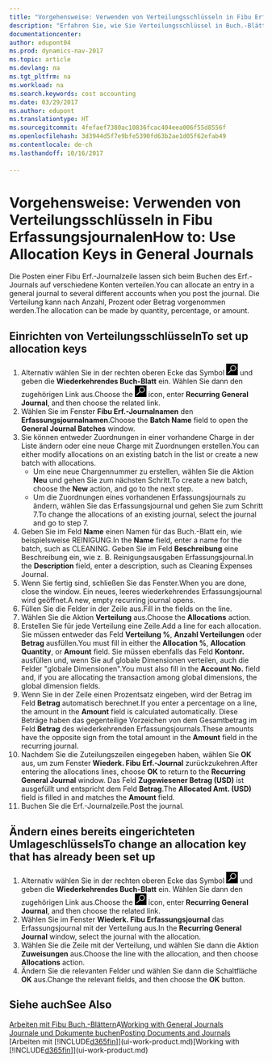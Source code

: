```yaml
---
title: "Vorgehensweise: Verwenden von Verteilungsschlüsseln in Fibu Erfassungsjournalen "
description: "Erfahren Sie, wie Sie Verteilungsschlüssel in Buch.-Blättern verwenden können."
documentationcenter: 
author: edupont04
ms.prod: dynamics-nav-2017
ms.topic: article
ms.devlang: na
ms.tgt_pltfrm: na
ms.workload: na
ms.search.keywords: cost accounting
ms.date: 03/29/2017
ms.author: edupont
ms.translationtype: HT
ms.sourcegitcommit: 4fefaef7380ac10836fcac404eea006f55d8556f
ms.openlocfilehash: 3d3944d5f7e9bfe5390fd63b2ae1d05f62efab49
ms.contentlocale: de-ch
ms.lasthandoff: 10/16/2017

---
```

# <a name="how-to-use-allocation-keys-in-general-journals"></a><span data-ttu-id="dc5ea-103">Vorgehensweise: Verwenden von Verteilungsschlüsseln in Fibu Erfassungsjournalen</span><span class="sxs-lookup"><span data-stu-id="dc5ea-103">How to: Use Allocation Keys in General Journals</span></span>
<span data-ttu-id="dc5ea-104">Die Posten einer Fibu Erf.-Journalzeile lassen sich beim Buchen des Erf.-Journals auf verschiedene Konten verteilen.</span><span class="sxs-lookup"><span data-stu-id="dc5ea-104">You can allocate an entry in a general journal to several different accounts when you post the journal.</span></span> <span data-ttu-id="dc5ea-105">Die Verteilung kann nach Anzahl, Prozent oder Betrag vorgenommen werden.</span><span class="sxs-lookup"><span data-stu-id="dc5ea-105">The allocation can be made by quantity, percentage, or amount.</span></span>

## <a name="to-set-up-allocation-keys"></a><span data-ttu-id="dc5ea-106">Einrichten von Verteilungsschlüsseln</span><span class="sxs-lookup"><span data-stu-id="dc5ea-106">To set up allocation keys</span></span>
1. <span data-ttu-id="dc5ea-107">Alternativ wählen Sie in der rechten oberen Ecke das Symbol ![Nach Seite oder Bericht suchen](media/ui-search/search_small.png "Nach Seite oder Bericht suchen") und geben die **Wiederkehrendes Buch-Blatt** ein. Wählen Sie dann den zugehörigen Link aus.</span><span class="sxs-lookup"><span data-stu-id="dc5ea-107">Choose the ![Search for Page or Report](media/ui-search/search_small.png "Search for Page or Report icon") icon, enter **Recurring General Journal**, and then choose the related link.</span></span>
2. <span data-ttu-id="dc5ea-108">Wählen Sie im Fenster **Fibu Erf.-Journalnamen** den **Erfassungsjournalnamen**.</span><span class="sxs-lookup"><span data-stu-id="dc5ea-108">Choose the **Batch Name** field to open the **General Journal Batches** window.</span></span>
3. <span data-ttu-id="dc5ea-109">Sie können entweder Zuordnungen in einer vorhandene Charge in der Liste ändern oder eine neue Charge mit Zuordnungen erstellen.</span><span class="sxs-lookup"><span data-stu-id="dc5ea-109">You can either modify allocations on an existing batch in the list or create a new batch with allocations.</span></span>
   * <span data-ttu-id="dc5ea-110">Um eine neue Chargennummer zu erstellen, wählen Sie die Aktion **Neu** und gehen Sie zum nächsten Schritt.</span><span class="sxs-lookup"><span data-stu-id="dc5ea-110">To create a new batch, choose the **New** action, and go to the next step.</span></span>
   * <span data-ttu-id="dc5ea-111">Um die Zuordnungen eines vorhandenen Erfassungsjournals zu ändern, wählen Sie das Erfassungsjournal und gehen Sie zum Schritt 7.</span><span class="sxs-lookup"><span data-stu-id="dc5ea-111">To change the allocations of an existing journal, select the journal and go to step 7.</span></span>    
4. <span data-ttu-id="dc5ea-112">Geben Sie im Feld **Name** einen Namen für das Buch.-Blatt ein, wie beispielsweise REINIGUNG.</span><span class="sxs-lookup"><span data-stu-id="dc5ea-112">In the **Name** field, enter a name for the batch, such as CLEANING.</span></span> <span data-ttu-id="dc5ea-113">Geben Sie im Feld **Beschreibung** eine Beschreibung ein, wie z. B. Reinigungsausgaben Erfassungsjournal.</span><span class="sxs-lookup"><span data-stu-id="dc5ea-113">In the **Description** field, enter a description, such as Cleaning Expenses Journal.</span></span>
5. <span data-ttu-id="dc5ea-114">Wenn Sie fertig sind, schließen Sie das Fenster.</span><span class="sxs-lookup"><span data-stu-id="dc5ea-114">When you are done, close the window.</span></span> <span data-ttu-id="dc5ea-115">Ein neues, leeres wiederkehrendes Erfassungsjournal wird geöffnet.</span><span class="sxs-lookup"><span data-stu-id="dc5ea-115">A new, empty recurring journal opens.</span></span>
6. <span data-ttu-id="dc5ea-116">Füllen Sie die Felder in der Zeile aus.</span><span class="sxs-lookup"><span data-stu-id="dc5ea-116">Fill in the fields on the line.</span></span>
7. <span data-ttu-id="dc5ea-117">Wählen Sie die Aktion **Verteilung** aus.</span><span class="sxs-lookup"><span data-stu-id="dc5ea-117">Choose the **Allocations** action.</span></span>
8. <span data-ttu-id="dc5ea-118">Erstellen Sie für jede Verteilung eine Zeile.</span><span class="sxs-lookup"><span data-stu-id="dc5ea-118">Add a line for each allocation.</span></span> <span data-ttu-id="dc5ea-119">Sie müssen entweder das Feld **Verteilung %**, **Anzahl Verteilungen** oder **Betrag** ausfüllen.</span><span class="sxs-lookup"><span data-stu-id="dc5ea-119">You must fill in either the **Allocation %**, **Allocation Quantity**, or **Amount** field.</span></span> <span data-ttu-id="dc5ea-120">Sie müssen ebenfalls das Feld **Kontonr.** ausfüllen und, wenn Sie auf globale Dimensionen verteilen, auch die Felder "globale Dimensionen".</span><span class="sxs-lookup"><span data-stu-id="dc5ea-120">You must also fill in the **Account No.** field and, if you are allocating the transaction among global dimensions, the global dimension fields.</span></span>
9. <span data-ttu-id="dc5ea-121">Wenn Sie in der Zeile einen Prozentsatz eingeben, wird der Betrag im Feld **Betrag** automatisch berechnet.</span><span class="sxs-lookup"><span data-stu-id="dc5ea-121">If you enter a percentage on a line, the amount in the **Amount** field is calculated automatically.</span></span> <span data-ttu-id="dc5ea-122">Diese Beträge haben das gegenteilige Vorzeichen von dem Gesamtbetrag im Feld **Betrag** des wiederkehrenden Erfassungsjournals.</span><span class="sxs-lookup"><span data-stu-id="dc5ea-122">These amounts have the opposite sign from the total amount in the **Amount** field in the recurring journal.</span></span>
10. <span data-ttu-id="dc5ea-123">Nachdem Sie die Zuteilungszeilen eingegeben haben, wählen Sie **OK** aus, um zum Fenster **Wiederk. Fibu Erf.-Journal** zurückzukehren.</span><span class="sxs-lookup"><span data-stu-id="dc5ea-123">After entering the allocations lines, choose **OK** to return to the **Recurring General Journal** window.</span></span> <span data-ttu-id="dc5ea-124">Das Feld **Zugewiesener Betrag (USD)** ist ausgefüllt und entspricht dem Feld **Betrag**.</span><span class="sxs-lookup"><span data-stu-id="dc5ea-124">The **Allocated Amt. (USD)** field is filled in and matches the **Amount** field.</span></span>
11. <span data-ttu-id="dc5ea-125">Buchen Sie die Erf.-Journalzeile.</span><span class="sxs-lookup"><span data-stu-id="dc5ea-125">Post the journal.</span></span>

## <a name="to-change-an-allocation-key-that-has-already-been-set-up"></a><span data-ttu-id="dc5ea-126">Ändern eines bereits eingerichteten Umlageschlüssels</span><span class="sxs-lookup"><span data-stu-id="dc5ea-126">To change an allocation key that has already been set up</span></span>
1. <span data-ttu-id="dc5ea-127">Alternativ wählen Sie in der rechten oberen Ecke das Symbol ![Nach Seite oder Bericht suchen](media/ui-search/search_small.png "Nach Seite oder Bericht suchen") und geben die **Wiederkehrendes Buch-Blatt** ein. Wählen Sie dann den zugehörigen Link aus.</span><span class="sxs-lookup"><span data-stu-id="dc5ea-127">Choose the ![Search for Page or Report](media/ui-search/search_small.png "Search for Page or Report icon") icon, enter **Recurring General Journal**, and then choose the related link.</span></span>
2. <span data-ttu-id="dc5ea-128">Wählen Sie im Fenster **Wiederk. Fibu Erfassungsjournal** das Erfassungsjournal mit der Verteilung aus.</span><span class="sxs-lookup"><span data-stu-id="dc5ea-128">In the **Recurring General Journal** window, select the journal with the allocation.</span></span>
3. <span data-ttu-id="dc5ea-129">Wählen Sie die Zeile mit der Verteilung, und wählen Sie dann die Aktion **Zuweisungen** aus.</span><span class="sxs-lookup"><span data-stu-id="dc5ea-129">Choose the line with the allocation, and then choose **Allocations** action.</span></span>
4. <span data-ttu-id="dc5ea-130">Ändern Sie die relevanten Felder und wählen Sie dann die Schaltfläche **OK** aus.</span><span class="sxs-lookup"><span data-stu-id="dc5ea-130">Change the relevant fields, and then choose the **OK** button.</span></span>

## <a name="see-also"></a><span data-ttu-id="dc5ea-131">Siehe auch</span><span class="sxs-lookup"><span data-stu-id="dc5ea-131">See Also</span></span>
<span data-ttu-id="dc5ea-132">[Arbeiten mit Fibu Buch.-Blättern](ui-work-general-journals.md)A</span><span class="sxs-lookup"><span data-stu-id="dc5ea-132">[Working with General Journals](ui-work-general-journals.md)</span></span>  
[<span data-ttu-id="dc5ea-133">Journale und Dokumente buchen</span><span class="sxs-lookup"><span data-stu-id="dc5ea-133">Posting Documents and Journals</span></span>](ui-post-documents-journals.md)  
<span data-ttu-id="dc5ea-134">[Arbeiten mit [!INCLUDE[d365fin](includes/d365fin_md.md)]](ui-work-product.md)</span><span class="sxs-lookup"><span data-stu-id="dc5ea-134">[Working with [!INCLUDE[d365fin](includes/d365fin_md.md)]](ui-work-product.md)</span></span>

